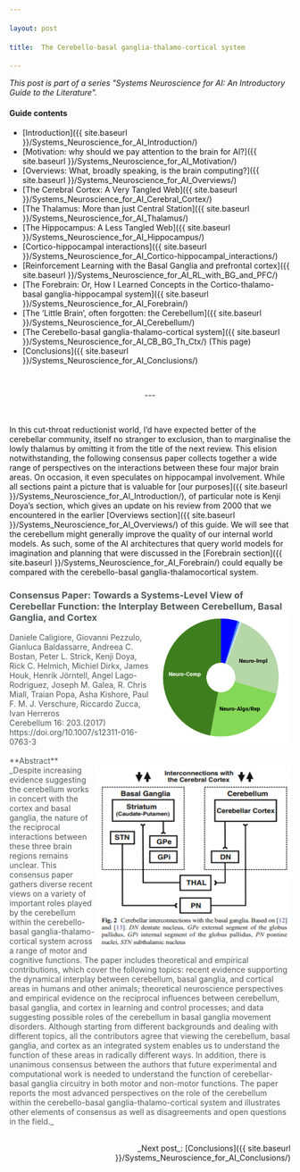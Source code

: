 ```yaml
---

layout: post

title:  The Cerebello-basal ganglia-thalamo-cortical system

---
```


_This post is part of a series "Systems Neuroscience for AI: An Introductory Guide to the Literature"._

#### Guide contents
* [Introduction]({{ site.baseurl }}/Systems_Neuroscience_for_AI_Introduction/)
* [Motivation: why should we pay attention to the brain for AI?]({{ site.baseurl }}/Systems_Neuroscience_for_AI_Motivation/)
* [Overviews: What, broadly speaking, is the brain computing?]({{ site.baseurl }}/Systems_Neuroscience_for_AI_Overviews/)
* [The Cerebral Cortex: A Very Tangled Web]({{ site.baseurl }}/Systems_Neuroscience_for_AI_Cerebral_Cortex/)
* [The Thalamus: More than just Central Station]({{ site.baseurl }}/Systems_Neuroscience_for_AI_Thalamus/)
* [The Hippocampus: A Less Tangled Web]({{ site.baseurl }}/Systems_Neuroscience_for_AI_Hippocampus/)
* [Cortico-hippocampal interactions]({{ site.baseurl }}/Systems_Neuroscience_for_AI_Cortico-hippocampal_interactions/)
* [Reinforcement Learning with the Basal Ganglia and prefrontal cortex]({{ site.baseurl }}/Systems_Neuroscience_for_AI_RL_with_BG_and_PFC/)
* [The Forebrain: Or, How I Learned Concepts in the Cortico-thalamo-basal ganglia-hippocampal system]({{ site.baseurl }}/Systems_Neuroscience_for_AI_Forebrain/)
* [The ‘Little Brain’, often forgotten: the Cerebellum]({{ site.baseurl }}/Systems_Neuroscience_for_AI_Cerebellum/)
* [The Cerebello-basal ganglia-thalamo-cortical system]({{ site.baseurl }}/Systems_Neuroscience_for_AI_CB_BG_Th_Ctx/) (This page)
* [Conclusions]({{ site.baseurl }}/Systems_Neuroscience_for_AI_Conclusions/)

<br>
<p markdown='1' style="text-align:center">---</p>
<br>

In this cut-throat reductionist world, I’d have expected better of the cerebellar community, itself no stranger to exclusion, than to marginalise the lowly thalamus by omitting it from the title of the next review. This elision notwithstanding, the following consensus paper collects together a wide range of perspectives on the interactions between these four major brain areas. On occasion, it even speculates on hippocampal involvement. While all sections paint a picture that is valuable for [our purposes]({{ site.baseurl }}/Systems_Neuroscience_for_AI_Introduction/), of particular note is Kenji Doya’s section, which gives an update on his review from 2000 that we encountered in the earlier [Overviews section]({{ site.baseurl }}/Systems_Neuroscience_for_AI_Overviews/) of this guide. We will see that the cerebellum might generally improve the quality of our internal world models. As such, some of the AI architectures that query world models for imagination and planning that were discussed in the [Forebrain section]({{ site.baseurl }}/Systems_Neuroscience_for_AI_Forebrain/) could equally be compared with the cerebello-basal ganglia-thalamocortical system. 

<h3 markdown='1' style="color:#515A5A">
Consensus Paper: Towards a Systems-Level View of Cerebellar Function: the Interplay Between Cerebellum, Basal Ganglia, and Cortex
<img align="right" width="250" height="235" src="../images/sysneuroai_images/cagliore.png">
</h3>
<p markdown='1' style="color:#515A5A">
Daniele Caligiore, Giovanni Pezzulo, Gianluca Baldassarre, Andreea C. Bostan, Peter L. Strick, Kenji Doya, Rick C. Helmich, Michiel Dirkx, James Houk, Henrik Jörntell, Angel Lago-Rodriguez, Joseph M. Galea, R. Chris Miall, Traian Popa, Asha Kishore, Paul F. M. J. Verschure, Riccardo Zucca, Ivan Herreros<br>
Cerebellum 16: 203.(2017) <br>
https://doi.org/10.1007/s12311-016-0763-3<br>
<br>
**Abstract**<br>
<img align="right" width="350" height="325" src="../images/sysneuroai_images/cagliore_pic.png">
_Despite increasing evidence suggesting the cerebellum works in concert with the cortex and basal ganglia, the nature of the reciprocal interactions between these three brain regions remains unclear. This consensus paper gathers diverse recent views on a variety of important roles played by the cerebellum within the cerebello-basal ganglia-thalamo-cortical system across a range of motor and cognitive functions. The paper includes theoretical and empirical contributions, which cover the following topics: recent evidence supporting the dynamical interplay between cerebellum, basal ganglia, and cortical areas in humans and other animals; theoretical neuroscience perspectives and empirical evidence on the reciprocal influences between cerebellum, basal ganglia, and cortex in learning and control processes; and data suggesting possible roles of the cerebellum in basal ganglia movement disorders. Although starting from different backgrounds and dealing with different topics, all the contributors agree that viewing the cerebellum, basal ganglia, and cortex as an integrated system enables us to understand the function of these areas in radically different ways. In addition, there is unanimous consensus between the authors that future experimental and computational work is needed to understand the function of cerebellar-basal ganglia circuitry in both motor and non-motor functions. The paper reports the most advanced perspectives on the role of the cerebellum within the cerebello-basal ganglia-thalamo-cortical system and illustrates other elements of consensus as well as disagreements and open questions in the field._ <br><br>

</p>

<p markdown='1' style="text-align:right">_Next post_: [Conclusions]({{ site.baseurl }}/Systems_Neuroscience_for_AI_Conclusions/)</p>

